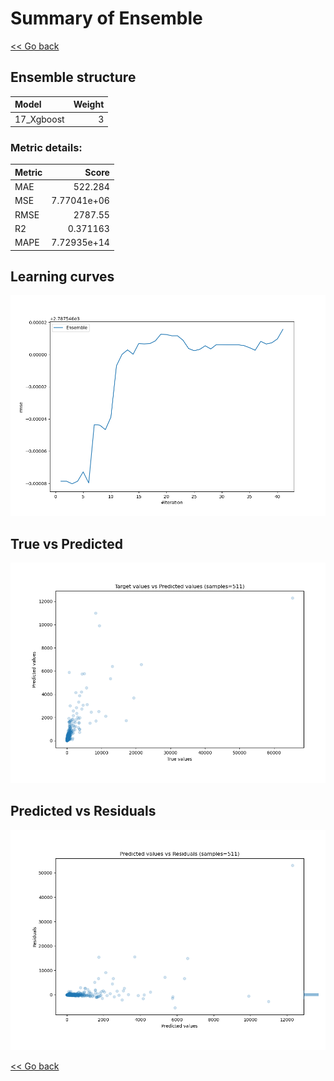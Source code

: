 # Summary of Ensemble

[<< Go back](../README.md)


## Ensemble structure
| Model      |   Weight |
|:-----------|---------:|
| 17_Xgboost |        3 |

### Metric details:
| Metric   |          Score |
|:---------|---------------:|
| MAE      |  522.284       |
| MSE      |    7.77041e+06 |
| RMSE     | 2787.55        |
| R2       |    0.371163    |
| MAPE     |    7.72935e+14 |



## Learning curves
![Learning curves](learning_curves.png)
## True vs Predicted

![True vs Predicted](true_vs_predicted.png)


## Predicted vs Residuals

![Predicted vs Residuals](predicted_vs_residuals.png)



[<< Go back](../README.md)
